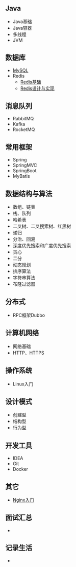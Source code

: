 ## Java

- Java基础
- Java容器
- 多线程
- JVM

## 数据库

- [MySQL](https://github.com/qq1371189713/Builder_Walle/blob/master/database/mysql.md)
- Redis
  - [Redis基础](https://github.com/qq1371189713/Builder_Walle/blob/master/database/redis%E5%9F%BA%E7%A1%80.md)
  - [Redis设计与实现](https://github.com/qq1371189713/Builder_Walle/blob/master/database/redis%E8%AE%BE%E8%AE%A1%E4%B8%8E%E5%AE%9E%E7%8E%B0.md)

## 消息队列

- RabbitMQ
- Kafka
- RocketMQ

## 常用框架

- Spring
- SpringMVC
- SpringBoot
- MyBatis

## 数据结构与算法

- 数组、链表
- 栈、队列
- 哈希表
- 二叉树、二叉搜索树、红黑树
- 递归
- 分治、回溯
- 深度优先搜索和广度优先搜索
- 贪心
- 二分
- 动态规划
- 排序算法
- 字符串算法
- 布隆过滤器

## 分布式

- RPC框架Dubbo

## 计算机网络

- 网络基础
- HTTP、HTTPS

## 操作系统

- Linux入门

## 设计模式

- 创建型
- 结构型
- 行为型

## 开发工具

- IDEA
- Git
- Docker

## 其它

- [Nginx入门](https://github.com/qq1371189713/Builder_Walle/blob/master/other/nginx.md)

## 面试汇总

- 



## 记录生活

- 